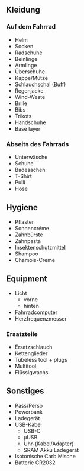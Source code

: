 ## Kleidung

### Auf dem Fahrrad

* Helm
* Socken
* Radschuhe
* Beinlinge
* Armlinge
* Überschuhe
* Kappe/Mütze
* Schlauchschal (Buff)
* Regenjacke
* Wind-Weste
* Brille
* Bibs
* Trikots
* Handschuhe
* Base layer


### Abseits des Fahrrads

* Unterwäsche
* Schuhe
* Badesachen
* T-Shirt
* Pulli
* Hose


## Hygiene

* Pflaster
* Sonnencréme
* Zahnbürste
* Zahnpasta
* Insektenschutzmittel
* Shampoo
* Chamois-Creme

## Equipment

* Licht
	* vorne
	* hinten
* Fahrradcomputer
* Herzfrequenzmesser

### Ersatzteile

* Ersatzschlauch
* Kettenglieder
* Tubeless tool + plugs
* Multitool
* Flüssigwachs


## Sonstiges

* Pass/Perso
* Powerbank
* Ladegerät
* USB-Kabel
  * USB-C
  * µUSB
  * Uhr-(Kabel/Adapter)
  * SRAM Akku Ladegerät
* Isotonische Carb Mische
* Batterie CR2032 


